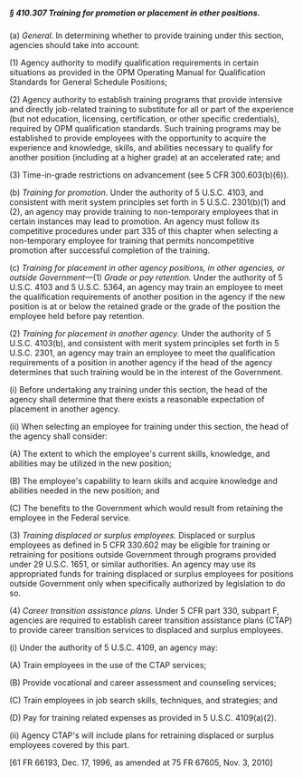 ##### § 410.307 Training for promotion or placement in other positions. #####

(a) *General.* In determining whether to provide training under this section, agencies should take into account:

(1) Agency authority to modify qualification requirements in certain situations as provided in the OPM Operating Manual for Qualification Standards for General Schedule Positions;

(2) Agency authority to establish training programs that provide intensive and directly job-related training to substitute for all or part of the experience (but not education, licensing, certification, or other specific credentials), required by OPM qualification standards. Such training programs may be established to provide employees with the opportunity to acquire the experience and knowledge, skills, and abilities necessary to qualify for another position (including at a higher grade) at an accelerated rate; and

(3) Time-in-grade restrictions on advancement (see 5 CFR 300.603(b)(6)).

(b) *Training for promotion.* Under the authority of 5 U.S.C. 4103, and consistent with merit system principles set forth in 5 U.S.C. 2301(b)(1) and (2), an agency may provide training to non-temporary employees that in certain instances may lead to promotion. An agency must follow its competitive procedures under part 335 of this chapter when selecting a non-temporary employee for training that permits noncompetitive promotion after successful completion of the training.

(c) *Training for placement in other agency positions, in other agencies, or outside Government*—(1) *Grade or pay retention.* Under the authority of 5 U.S.C. 4103 and 5 U.S.C. 5364, an agency may train an employee to meet the qualification requirements of another position in the agency if the new position is at or below the retained grade or the grade of the position the employee held before pay retention.

(2) *Training for placement in another agency.* Under the authority of 5 U.S.C. 4103(b), and consistent with merit system principles set forth in 5 U.S.C. 2301, an agency may train an employee to meet the qualification requirements of a position in another agency if the head of the agency determines that such training would be in the interest of the Government.

(i) Before undertaking any training under this section, the head of the agency shall determine that there exists a reasonable expectation of placement in another agency.

(ii) When selecting an employee for training under this section, the head of the agency shall consider:

(A) The extent to which the employee's current skills, knowledge, and abilities may be utilized in the new position;

(B) The employee's capability to learn skills and acquire knowledge and abilities needed in the new position; and

(C) The benefits to the Government which would result from retaining the employee in the Federal service.

(3) *Training displaced or surplus employees.* Displaced or surplus employees as defined in 5 CFR 330.602 may be eligible for training or retraining for positions outside Government through programs provided under 29 U.S.C. 1651, or similar authorities. An agency may use its appropriated funds for training displaced or surplus employees for positions outside Government only when specifically authorized by legislation to do so.

(4) *Career transition assistance plans.* Under 5 CFR part 330, subpart F, agencies are required to establish career transition assistance plans (CTAP) to provide career transition services to displaced and surplus employees.

(i) Under the authority of 5 U.S.C. 4109, an agency may:

(A) Train employees in the use of the CTAP services;

(B) Provide vocational and career assessment and counseling services;

(C) Train employees in job search skills, techniques, and strategies; and

(D) Pay for training related expenses as provided in 5 U.S.C. 4109(a)(2).

(ii) Agency CTAP's will include plans for retraining displaced or surplus employees covered by this part.

[61 FR 66193, Dec. 17, 1996, as amended at 75 FR 67605, Nov. 3, 2010]
